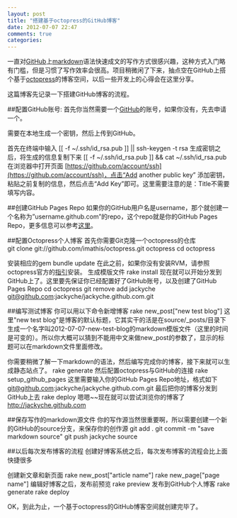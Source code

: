 ```yaml
---
layout: post
title: "搭建基于octopress的GitHub博客"
date: 2012-07-07 22:47
comments: true
categories:
---
```

一直对[GitHub](https://github.com/)上[markdown](http://en.wikipedia.org/wiki/Markdown)语法快速成文的写作方式很感兴趣，这种方式入门略有门槛，但是习惯了写作效率会很高。项目稍微闲了下来，抽点空在GitHub上搭个基于[octopress](http://octopress.org/)的博客空间，以后一些开发上的心得会在这里分享。

这篇博客先记录一下搭建GitHub博客的流程。

##配置GitHub账号:
首先你当然需要一个[GitHub](https://github.com/)的账号，如果你没有，先去申请一个。

需要在本地生成一个密钥，然后上传到GitHub。

首先在终端中输入
	[[ -f ~/.ssh/id_rsa.pub ]] || ssh-keygen -t rsa
生成密钥之后，将生成的信息复制下来
	[[ -f ~/.ssh/id_rsa.pub ]] && cat ~/.ssh/id_rsa.pub
在浏览器中打开页面 [https://github.com/account/ssh](https://github.com/account/ssh)，点击“Add another public key” 添加密钥，粘贴之前复制的信息，然后点击“Add Key”即可。这里需要注意的是：Title不需要填写内容。

##创建GitHub Pages Repo
如果你的GitHub用户名是username，那个就创建一个名称为”username.github.com”的repo，这个repo就是你的GitHub Pages Repo，更多信息可以参考[这里](http://pages.github.com/)。

##配置Octopress个人博客
首先你需要Git克隆一个octopress的仓库<br>
 	git clone git://github.com/imathis/octopress.git octopress
 	cd octopress
 	
安装相应的gem
	bundle update
在此之前，如果你没有安装RVM，请参照octopress官方的[指引](http://octopress.org/docs/setup/rvm/)安装。
生成模版文件
	rake install
 现在就可以开始分发到GitHub上了。这里要先保证你已经配置好了GitHub账号，以及创建了GitHub Pages Repo
	cd octopress
	git remove add jackyche git@github.com:jackyche/jackyche.github.com.git
	
##编写测试博客
你可以用以下命令新增博客
	rake new_post["new test blog"]
这里"new test blog"是博客的默认标题，它其实干的活是在source/_posts/目录下生成一个名字叫2012-07-07-new-test-blog的markdown模版文件（这里的时间是可变的）。所以你大概可以猜到不能用中文来做new_post的参数了，显示的标题可以在markdown文件里面修改。

你需要稍微了解一下markdown的语法，然后编写完成你的博客，接下来就可以生成静态站点了。
	rake generate
然后配置octopress与GitHub的连接
	rake setup_github_pages
这里需要输入你的GitHub Pages Repo地址，格式如下
	git@github.com:jackyche/jackyche.github.com.git
最后把你的博客分发到GitHub上去
	rake deploy
嗯嗯~~现在就可以尝试浏览你的博客了
	http://jackyche.github.com

##保存写作的markdown源文件
你的写作源当然很重要啊，所以需要创建一个新的GitHub的source分支，来保存你的创作源
	git add .
	git commit -m "save markdown source"
	git push jackyche source

##以后每次发布博客的流程
创建好博客系统之后，每次发布博客的流程会比上面快捷很多

创建新文章和新页面
	rake new_post["article name"]
	rake new_page["page name"]
编辑好博客之后，发布前预览
	rake preview
发布到GitHub个人博客
	rake generate
	rake deploy	
	
OK，到此为止，一个基于octopress的GitHub博客空间就创建完毕了。